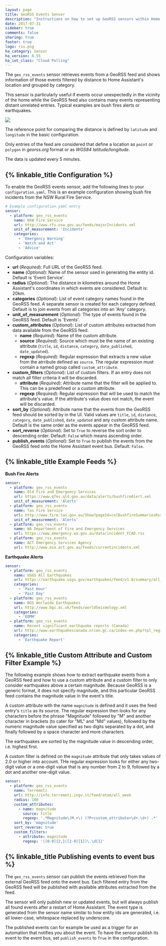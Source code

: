 ```yaml
---
layout: page
title: GeoRSS Events Sensor
description: "Instructions on how to set up GeoRSS sensors within Home Assistant."
date: 2017-07-31
sidebar: true
comments: false
sharing: true
footer: true
logo: rss.png
ha_category: Sensor
ha_version: 0.55
ha_iot_class: "Cloud Polling"
---
```


The `geo_rss_events` sensor retrieves events from a GeoRSS feed and
shows information of those events filtered by distance to Home Assistant's
location and grouped by category.

This sensor is particularly useful if events occur unexpectedly in the
vicinity of the home while the GeoRSS feed also contains many events
representing distant unrelated entries. Typical examples are bush fires
alerts or earthquakes.

<p class='img'>
  <img src='{{site_root}}/images/screenshots/geo-rss-incidents-group-screenshot.png' />
</p>

The reference point for comparing the distance is defined by `latitude`
and `longitude` in the basic configuration.

Only entries of the feed are considered that define a location as `point`
or `polygon` in *georss.org* format or as *WGS84 latitude/longitude*.

The data is updated every 5 minutes.

## {% linkable_title Configuration %}

To enable the GeoRSS events sensor, add the following lines to your
`configuration.yaml`. This is an example configuration showing bush fire
incidents from the NSW Rural Fire Service.

```yaml
# Example configuration.yaml entry
sensor:
  - platform: geo_rss_events
    name: NSW Fire Service
    url: http://www.rfs.nsw.gov.au/feeds/majorIncidents.xml
    unit_of_measurement: 'Incidents'
    categories:
      - 'Emergency Warning'
      - 'Watch and Act'
      - 'Advice'
```

Configuration variables:

- **url** (*Required*): Full URL of the GeoRSS feed.
- **name** (*Optional*): Name of the sensor used in generating the entity id. Default is 'Event Service'.
- **radius** (*Optional*): The distance in kilometres around the Home Assistant's coordinates in which events are considered. Default is: 20km.
- **categories** (*Optional*): List of event category names found in the GeoRSS feed. A separate sensor is created for each category defined. Default is to join events from all categories into an 'Any' category.
- **unit_of_measurement** (*Optional*): The type of events found in the GeoRSS feed. Default is 'Events'.
- **custom_attributes** (*Optional*): List of custom attributes extracted from data available from the GeoRSS feed.
  - **name** (*Required*): Name of the custom attribute.
  - **source** (*Required*): Source which must be the name of an existing attribute (`title`, `id`, `distance`, `category`, `date_published`, `date_updated`).
  - **regexp** (*Required*): Regular expression that extracts a new value from the atrribute defined as `source`. The regular expression must contain a named group called `custom_attribute`.
- **custom_filters** (*Optional*): List of custom filters. If an entry does not match all filter criteria it will be discarded.
  - **attribute** (*Required*): Attribute name that the filter will be applied to. This can be a predefined or a custom attribute.
  - **regexp** (*Required*): Regular expression that will be used to match the attribute's value. If the attribute's value does not match, the event will be discarded.
- **sort_by** (*Optional*): Attribute name that the events from the GeoRSS feed should be sorted by in the UI. Valid values are `title`, `id`, `distance`, `category`, `date_published`, `date_updated` and any custom attribute name. Default is the same order as the events appear in the GeoRSS feed.
- **sort_reverse** (*Optional*): Set to `True` to reverse the sort order to descending order. Default: `False` which means ascending order.
- **publish_events** (*Optional*): Set to `True` to publish the events from the GeoRSS feed onto the Home Assistant event bus. Default: `False`.

## {% linkable_title Example Feeds %}

**Bush Fire Alerts**

```yaml
sensor:
  - platform: geo_rss_events
    name: Qld Fire and Emergency Services
    url: https://www.qfes.qld.gov.au/data/alerts/bushfireAlert.xml
    unit_of_measurement: 'Alerts'
  - platform: geo_rss_events
    name: Tas Fire Service
    url: http://www.fire.tas.gov.au/Show?pageId=colBushfireSummariesRss
    unit_of_measurement: 'Alerts'
  - platform: geo_rss_events
    name: WA Department of Fire and Emergency Services
    url: https://www.emergency.wa.gov.au/data/incident_FCAD.rss
  - platform: geo_rss_events
    name: ACT Emergency Services Agency
    url: http://www.esa.act.gov.au/feeds/currentincidents.xml
```


**Earthquake Alerts**

```yaml
sensor:
  - platform: geo_rss_events
    name: USGS All Earthquakes
    url: https://earthquake.usgs.gov/earthquakes/feed/v1.0/summary/all_day.atom
    categories:
      - 'Past Hour'
      - 'Past Day'
  - platform: geo_rss_events
    name: BGS Worlwide Earthquakes
    url: http://www.bgs.ac.uk/feeds/worldSeismology.xml
    categories:
      - 'EQMH'
  - platform: geo_rss_events
    name: Recent significant earthquake reports (Canada)
    url: http://www.earthquakescanada.nrcan.gc.ca/index-en.php?tpl_region=canada&tpl_output=rss
    categories:
      - 'Earthquake Report'
```

## {% linkable_title Custom Attribute and Custom Filter Example %}

The following example shows how to extract earthquake events from a
GeoRSS feed and how to use a custom attribute and a custom filter to
only consider earthquakes above a certain magnitude.
Because GeoRSS is a generic format, it does not specify magnitude, and
this particular GeoRSS feed contains the magnitude value in the event's
title.

A custom attribute with the name `magnitude` is defined and it uses the
feed entry's `title` as its source. The regular expression then looks
for any characters before the phrase "Magnitude" followed by "M" and
another character in brackets (to cater for "ML" and "Md" values),
followed by the numeric magnitude value specified as two digits
separated by a dot, and finally followed by a space character and
more characters.

The earthquakes are sorted by the magnitude value in descending order,
i.e. highest first.

A custom filter is defined on the `magnitude` attribute that only takes
values of 2.0 or higher into account. THe regular expression looks for
either any two-digit value or a one-digit value that is any number from
2 to 9, followed by a dot and another one-digit value.


```yaml
sensor:
  - platform: geo_rss_events
    name: Terremoti
    url: http://info.terremoti.ingv.it/feed/atom/all_week
    radius: 100
    custom_attributes:
      - name: magnitude
        source: title
        regexp: '.*Magnitude\(M.+\) (?P<custom_attribute>\d+.\d+) .*'
    sort_by: 'magnitude'
    sort_reverse: true
    custom_filters:
      - attribute: magnitude
        regexp: '([0-9]{2,}|[2-9]{1})\.\d{1}'
```

## {% linkable_title Publishing events to event bus %}

The `geo_rss_events` sensor can publish the events retrieved from the
external GeoRSS feed onto the event bus. Each filtered entry from the
GeoRSS feed will be published with available attributes extracted from
the feed.

The sensor will only publish new or updated events, but will always
publish all found events after a restart of Home Assistant.
The event type is generated from the sensor name similar to how entity
ids are generated, i.e. all lower-case, whitespace replaced by
underscore.

The published events can for example be used as a trigger for an
automation that notifies you about the event.
To have the sensor publish its event to the event bus, set
`publish_events` to `True` in the configuration.
